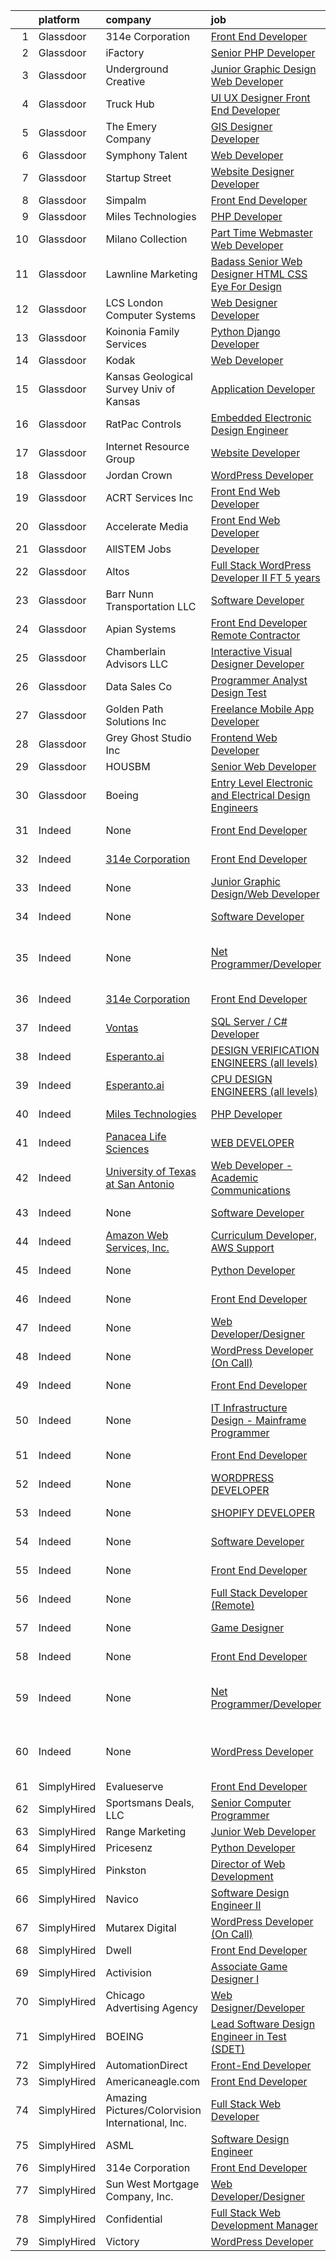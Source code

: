 

|    | platform    | company                                                                                                 | job                                                                                                                                                                                                                                                                                                                                                                                                                                                                                                                                                                                                                                                                                                                                                                                                                                                                                                                                                                                                                                                                                                               | update_time               | location                                              |
|---:|:------------|:--------------------------------------------------------------------------------------------------------|:------------------------------------------------------------------------------------------------------------------------------------------------------------------------------------------------------------------------------------------------------------------------------------------------------------------------------------------------------------------------------------------------------------------------------------------------------------------------------------------------------------------------------------------------------------------------------------------------------------------------------------------------------------------------------------------------------------------------------------------------------------------------------------------------------------------------------------------------------------------------------------------------------------------------------------------------------------------------------------------------------------------------------------------------------------------------------------------------------------------|:--------------------------|:------------------------------------------------------|
|  1 | Glassdoor   | 314e Corporation                                                                                        | [Front End Developer](https://www.glassdoor.com/partner/jobListing.htm?pos=112&ao=1110586&s=58&guid=0000017e1eb6791298b4710931ac278b&src=GD_JOB_AD&t=SR&vt=w&ea=1&cs=1_05b5cd30&cb=1641192782478&jobListingId=1007534965798&cpc=F2E91DB1AE7076E1&jrtk=3-0-1fofbcua0u3r2801-1fofbcuaf3oe5000-a55278e3086a817c--6NYlbfkN0Bi-g4OEguhQEx4pjzkmulzkFDPdVMQm6g82nLRMcVRUJphGLKCzxQZHHnuCsfEytD1YfvyotYLC5dRvpT5sLOvTS4qvD39DzUocJnkqJ-bsvfEh1xPhVMjCJnrb7KF7pgYIn571CYtkjedOx4jC3l9ZdJi7qWCVNIG54MoRrpLu7eCyMaU66qglnen384meyqO_lBJsJlcQ5eZa90ulDE1JIkrOnQlw9Pzpth8kgwzuuFLSsMejp1PXvX18AtHccR71UMdvXYIxspmc1yfCYXRRGkNwMHfXkNVxtF7G9tdzznNadVaLuSpF5uW8JIYk5BJFzhwZGxPnuWLFaSFtCd8y0I0FUMgbzQwNzhLeUiMe2xdZVYDbRN78TPNHAv2_OccUG0m_QD2Bzg-cd3fUZgEecgoAO8FofvgWC9enR3bVEYalbHqPLddoQxWU1osr12krNCS0dECTlYVbZYNaXcQAleZw_1zUYRNmQ28sgKxRZ40eSdnvSPj5nX6KaS214k%3D)                                                                                                                                                                                                                                                      | 3d                        | Remote                                                |
|  2 | Glassdoor   | iFactory                                                                                                | [Senior PHP Developer](https://www.glassdoor.com/partner/jobListing.htm?pos=109&ao=1110586&s=58&guid=0000017e1eb6791298b4710931ac278b&src=GD_JOB_AD&t=SR&vt=w&ea=1&cs=1_096bc310&cb=1641192782477&jobListingId=1007519176515&cpc=179A63ACDFA89555&jrtk=3-0-1fofbcua0u3r2801-1fofbcuaf3oe5000-ba31b06c82cf1878--6NYlbfkN0BHB5545Suk-IrAQGCtq60h9Sg4jL6NWxE70fJ0oMC_qhUnBjusc4JFkLDRBw36y3lTmApqsgOep1xYV1YBjpYzPWatKgh0tZjXhd62jB-gK1WR8iCu-HwqT2--4PILN9vOJN1QbNe4yxaz082AVQINgD4za8NREfWVb3g1mSC84bhQBJFY9Q4Z6pIJKaCHf-9Ad6mcErtj1EN-xu4EX9BB1KgaG6XABcYhfpxGk1wULwqIktwSMYb9Tp_DHNg6l9jiEEPCOzMD8RCFKYi8DvRYlnTHhjzcZ8S1EvJYARR66JFMydUCH_mmUNu7jVKJMDeG5_HMmmY5-BtE3cA8B1vUOXAjiBxbFrrG52g5hC44e3EojOYn1G0f2GuQusN581CDMIuFObExTp6h916C469u6CF_8MFuwpoVgDTNiQByjd0_VkF-CsEKTjnb6rJ2AINAXeznJhft0q2sSm2Vi3FSwGkjaSZtTQxBbVECALqLioKeGLHTc3pl)                                                                                                                                                                                                                                                                   | 13d                       | Remote                                                |
|  3 | Glassdoor   | Underground Creative                                                                                    | [Junior Graphic Design Web Developer](https://www.glassdoor.com/partner/jobListing.htm?pos=115&ao=1110586&s=58&guid=0000017e1eb6791298b4710931ac278b&src=GD_JOB_AD&t=SR&vt=w&ea=1&cs=1_69590dee&cb=1641192782479&jobListingId=1007532846534&cpc=663B5FE45D73772E&jrtk=3-0-1fofbcua0u3r2801-1fofbcuaf3oe5000-7c638d1098e43ecf--6NYlbfkN0D5EoDI19pzLD_ZoAvoqM1-O9qeTV9KvYbDAr1-bMzVcYfK6lK4ieDW6XppyeC4Tnnw5UrLdTaULCP-nxNBnPDNTaMSJbO-DG3AZvSFQ94iREcqyfGkrPiPjA6BLgwYMI-WdUpOpw0djmyI45BD4HiaYEk9LM3b28NeF6E25aIyZx4lvYgIY2J3scGN1LVLah-PRbl4M3oGfQ7joXD9G1G3tU1W49uuEhaSoBtSVAbhl3YNTGfyNa_cQjfaOwtXwwnrsy4CcWiEdXPfVPZRF8L10zL-yZxwxFd6L4jp_zK5fChob8xJt-LdCWrgak2Aw-7Uq4VOn9NaQ66oiS_LPsLtzYCIp74AouZh150RvQFpZa_8n9ArVf0t7ocZmtw7gkpPzPHD7qjTPVlWUUIEKgzSXuNE4rNhsolhzFf9qmUP9u4XcbqwRQ0qxmRwnxzXBn_hEaDu2lYb9F6FxBTlRsUlmmClEc9HnRKej4_exL-H4e3TBEk-bwxAXAhkegCOxL_5XgexuwcKaA%3D%3D)                                                                                                                                                                                                                        | 5d                        | Kennewick, WA                                         |
|  4 | Glassdoor   | Truck Hub                                                                                               | [UI   UX Designer  Front End Developer ](https://www.glassdoor.com/partner/jobListing.htm?pos=114&ao=1110586&s=58&guid=0000017e1eb6791298b4710931ac278b&src=GD_JOB_AD&t=SR&vt=w&ea=1&cs=1_f91e5d9b&cb=1641192782478&jobListingId=1007534761777&cpc=9A35C3CDC9AD954F&jrtk=3-0-1fofbcua0u3r2801-1fofbcuaf3oe5000-bc01dcf79fd546f1--6NYlbfkN0CJXu1NPOpwz58AowAQdgaMxN2-dVWuUdxFGqPUAjuE_IHal70SIYX98TzuM5-1IRvy1UCxGLOcyNNQzyHcEhktOQ-LGAT5EEeEqRt5oYcfA74XEacn4SneQLsFIXHM70WJiIJlLzKAX7h8DKB5Mpf_Hl5S6rqvu9AV5wCXq0Qm8GFK8Jv7AtAZs5c9yIA33ZdSGVGISUtFS3PW58Qr2J8HU33kXyOCET0bTpjPw01rxtk20FKRlF8f8on6M2yqpyNq3oiO9xXR3wcEckLW7iL9ittjqwJzK2BKqMvq_qI4IqvEO0ZDmVxNbnQ5jv0Tap1_i1crz8QbiifvBd6pfM1HogEmls0MukeS3iz1M6nvaFX6qQjPNei0FrRwZNAA_gF6FoiiaE5H8ukek3v_FJEqrY8AYs-uq5MCKLCY3p7JP63ZTm80TeMBa3Ix2qRyBm76sj-hi8AZLAe7t0_icTUGFxFi05SN9yQyUkwiOYbnfYZhsUn35UsB9_NO5T0l_tc%3D)                                                                                                                                                                                                                                   | 3d                        | Miami, FL                                             |
|  5 | Glassdoor   | The Emery Company                                                                                       | [GIS Designer Developer](https://www.glassdoor.com/partner/jobListing.htm?pos=130&ao=1110586&s=58&guid=0000017e1eb6791298b4710931ac278b&src=GD_JOB_AD&t=SR&vt=w&ea=1&cs=1_e1bac85b&cb=1641192782481&jobListingId=1007532767650&cpc=444700D72F2ECBCE&jrtk=3-0-1fofbcua0u3r2801-1fofbcuaf3oe5000-2cd5d627c9befe59--6NYlbfkN0CuSQGRMtSulYipVgim2Atu3bTFiA8J7tecboMjkqiwtV-SUuRSYhyzbkqNFvNbPmdCT0TYOE-_RAbmXVLhR4SjarhOVCCLSm_hcVBiGG8MdP2cSTIIm40DP78e55ms7XW8qR6chWqvPGgR8Va84YW9MYrcEdueiyRbfCDnXsEPwrJhT_02x4VtIdimNLxvWvchf7G3d9N_9M871k0se07VaM7SUWDMi8Jq-VVE0thKMngx7MgG5AotHovQ0kTEvJyxAUiwcYfviMLdz0fjvTRNuffE176mO8JBbOT9U62MPxZn2suU3TpSfFYMq0JfQA_z-TZuuTHI_SKmtDiWsUkoO_4rpWTxVT9WVJZ7rRsj9RJOj7iNn59Ksoq-Bi6X12P3Bpo_v7TfA5DN4XMGed80VdtMGxZueBKhYfHbGWLziTgMo_UqJW3mmr9xtFhMB5bi_JRZaKUR97zx_Nh7CtVDGnhUtdpoo_f5EwiNvhqpbuuNwJUERN97)                                                                                                                                                                                                                                                                 | 5d                        | Houston, TX                                           |
|  6 | Glassdoor   | Symphony Talent                                                                                         | [Web Developer](https://www.glassdoor.com/partner/jobListing.htm?pos=107&ao=1110586&s=58&guid=0000017e1eb6791298b4710931ac278b&src=GD_JOB_AD&t=SR&vt=w&cs=1_09058e2b&cb=1641192782476&jobListingId=1007530832893&cpc=4A43B94DDEA77FFA&jrtk=3-0-1fofbcua0u3r2801-1fofbcuaf3oe5000-03daa98bc4f8dc67--6NYlbfkN0AfVHTyGK09VyYc4aBOjDkcIPaUdwfTiruGx5Z87hJ0YNGI_RzLHDHuKyW4N4UMv5FuMtsh1nt423ddBYcWNYMr9aZfxTQS8PaGyTHUn9elh5l7hNgqL_1m5s4IYJI63N24Z3WqjZniz-G0f-ePSHETInSF3E6Q7UndoQ1QPHxKdypytLMDyH7a8X3Ng2f80wZeeoQu0XPRQjoj2XNSllWKd_4KGLAfcfl5dpe9RK7b2oGpEcA-UVZxwkxR5q9tbXmxBQnspm85PKeWZfDOmZwRteeNgzYx3RIHLAdbvMe4vjmQao6EqVFzPwDkLZd40iRvpm3bvE08jABhqZH7R2pLlZB8vHTSufjBHofINOV8pgTW5WM_uIClECevy7PlfruK6ZpCNc1GV83xpA6yx41dFDfr9CWS691Btv12cB8140U7y3kHG97uVcALybxKKOA%3D)                                                                                                                                                                                                                                                                                                                                 | 6d                        | Atlanta, GA                                           |
|  7 | Glassdoor   | Startup Street                                                                                          | [Website Designer Developer](https://www.glassdoor.com/partner/jobListing.htm?pos=121&ao=1110586&s=58&guid=0000017e1eb6791298b4710931ac278b&src=GD_JOB_AD&t=SR&vt=w&ea=1&cs=1_e4872209&cb=1641192782480&jobListingId=1007532828565&cpc=8CDBB1EC89CF7160&jrtk=3-0-1fofbcua0u3r2801-1fofbcuaf3oe5000-a968114852f1dd32--6NYlbfkN0AjvV1QcrnqLYGFyLKKtGtwiexFpQsXeHMHlil54uzzt_uzV01RhJTlA3bFp93YREHdE7kaLyODTBZt17iS4S5L7sC8MCAzVkwf3YMtgcNb3iAkeXEcyrWTy4zGHNFLDT9PNs_cBDw28gYfTkDnzsdWQ2EU0h26BXKaLqEhPqcKXla_ZcwG8-ZTWvPprJ6nWwsfcz3HO0aEvvG51iQWW3moXwH5zk3QpyJIUw-_cFcwHnU6LjoVJVrFzDQ6V1v91freEZKNsTTRJJn8b0t_TyZVKjQxdvB8Q2hm6460zzzSmwonTIbqBmcGx4u5cQ41XXfHKDwqLR3LsjlINWhdii0iPMFtLgl0R6Pbz8gOUZ6yAVFbX_Qn3AG5w8UpUB1q-YgncmHQcEf39UU7WGSjAT8R6bTqlkvD2f6-6Xp77kAYUJXAOBknYaEltv_-jmI48ynEx_sSns2gp4L3ZdlrKHuwdWi97FBigzVm5qa_VWQR0FpLbSGc9whBRJXK6qqyUD8%3D)                                                                                                                                                                                                                                               | 5d                        | Tampa, FL                                             |
|  8 | Glassdoor   | Simpalm                                                                                                 | [Front End Developer](https://www.glassdoor.com/partner/jobListing.htm?pos=120&ao=1110586&s=58&guid=0000017e1eb6791298b4710931ac278b&src=GD_JOB_AD&t=SR&vt=w&cs=1_68e4bc0a&cb=1641192782479&jobListingId=1007538540056&cpc=632C08DE5A4EA969&jrtk=3-0-1fofbcua0u3r2801-1fofbcuaf3oe5000-b988e9ca7f492808--6NYlbfkN0A5_CZTeAtz3kOtxEKT8EXy2wheS-5sh6-eDUvXGvBqH6g5jEd9qMiSiFPEgBomGb310E0CczQowvLKBtWs9EUB0oaTLI32x2AMfw4tufGQNZmGNZ8KGjvjpzmGgctPNbAHCWovs8EsM0nteXrvEN9myh4boJONyvQJuIvc10KS7z08ARCYK-pAp0knkt25hWZKqVDkqfpPMZe6FBXJKSzZLmbJddEHxLhiO6VE899F52jpyAzqh1XEv_QilC1TKYmWaRR-Y4F1b0j-lH8erCfwuHyUEYs8m8PxKKYC9AqTH9oPP5o0Cg4FbBMCwVDYqQYJev1D_mqBJc6e__4xanCuiIHXcy6UgRQviiXPK0vvETBX5Vqg1QYpzoPl6tIlXs72rz_9t4j1mAcaPS0_D-F3YVz2ozUWDLwNKsKzGtLxoX0sryPEmSGSk6m8lfolNpTxYlk-EKZzBLvrfU2AUHp2ffA8UClzAUw28-EEp0iUbTmiCAO8gdru--lBOWR5qTo2EPFlLb8SwsgBa3ey48C_3_Pek64ijPJN7hYw4wNBvKSwYLz-tyH_)                                                                                                                                                                                                         | 24h                       | Dallas, TX                                            |
|  9 | Glassdoor   | Miles Technologies                                                                                      | [PHP Developer](https://www.glassdoor.com/partner/jobListing.htm?pos=123&ao=1110586&s=58&guid=0000017e1eb6791298b4710931ac278b&src=GD_JOB_AD&t=SR&vt=w&ea=1&cs=1_7c41a460&cb=1641192782480&jobListingId=1007535046602&cpc=F5E96E35A1725171&jrtk=3-0-1fofbcua0u3r2801-1fofbcuaf3oe5000-9041ea977b78d66c--6NYlbfkN0BVdf1B6PmM0EbVgUWLOgQvNQRrNviRWdVUeK6ei5hunzbsZu12CIm72-vB_K9_F9BzG9g4xlpj4jgkow3umV436t9czt9i_Iakxf8qc3qLvosTcG5EMbxEVLyYYeZVPwPZieHNUxbFCK_r0MoXSk-wPh8IxOgJ4ZTDdeZcNWW3BuJuUEJyLoRzOdFjN-PkB4ZAgf_cYE_Xa1NPKp3zaeUqO67NUgcE4u-j9NWoIvignmCJ7FbO5N-EvpH9q7iNcw5R2Fuh_-Qtjxs5lTPMCPzaEa8HXs8LNpWSoZJ56g64KslDWm4SY_Zyj0liEfhZtWCyLz16DMMxa46YjPKM-UpcL3ZltZpVnv1I6et2k6MLum_kLo6CaS7vJZJrQAe7lyhs_OUUv8irgqUFo20KZs_8MfiSmreC50go_N3W-fmNHQ5F2Igg76LYQHCdO_UJ70FA6eKu9JFz9DrI_XaxIpHXD1FhyQh64k3ZqLWJjIaeAw%3D%3D)                                                                                                                                                                                                                                                                              | 3d                        | Remote                                                |
| 10 | Glassdoor   | Milano Collection                                                                                       | [Part Time Webmaster Web Developer](https://www.glassdoor.com/partner/jobListing.htm?pos=122&ao=1110586&s=58&guid=0000017e1eb6791298b4710931ac278b&src=GD_JOB_AD&t=SR&vt=w&ea=1&cs=1_e0c5b103&cb=1641192782480&jobListingId=1007521874918&cpc=AF02A54CD0F60729&jrtk=3-0-1fofbcua0u3r2801-1fofbcuaf3oe5000-4411935560633bb6--6NYlbfkN0DsBOlmEAMqZtav1V1WKZO3RUElpafjggtWvxyDQ3xFSrR8jZPeOVQn98s6VMhC5NVuUJ1gWye3w5813W3QZkIqP-PnMHfzLSDirHorMmp220fl_SLI_djiAGfb-wU_A-kdMlycB7eEYYgo0Yie8GsPlxkE1boSzdChu8v8jfd6ZHHEU9PINnCzoylUIvddtnDqO-B_8Si5vSrbNOk5HEPkf0UbCIesF62y2gD7No50RJLymH90h7lKr_nJLZFKddWlUsqokTCg0xXSMc4e4mSPosdZvjmNYgfm6nswqPugk-lI0uvTUXly6mRsHlS9VsbA523iXKjaeiXFsKZucaWwqkwgs5nfKNIIayhlckpLBo9T1tOLBivTx1bFS_pkL-UP7NjVI-aiid1NQk7G6aIVzFdmahl9tVBBZZhpjAj6hUFvDGO9l-q3TTfUo5kBuFKUXw2ob-l6W02JO0c1zCfSGI697y1z6AyF6aICAu-tYfgoaa1lMYoJB-a8f7Ux1nqyRE1_5PlxtQ%3D%3D)                                                                                                                                                                                                                          | 12d                       | Signal Hill, CA                                       |
| 11 | Glassdoor   | Lawnline Marketing                                                                                      | [Badass Senior Web Designer   HTML  CSS    Eye For Design](https://www.glassdoor.com/partner/jobListing.htm?pos=103&ao=1110586&s=58&guid=0000017e1eb6791298b4710931ac278b&src=GD_JOB_AD&t=SR&vt=w&ea=1&cs=1_9ef95e93&cb=1641192782475&jobListingId=1007535348026&cpc=EABDD1D688419A1C&jrtk=3-0-1fofbcua0u3r2801-1fofbcuaf3oe5000-4765b71ef7e41236--6NYlbfkN0CSgGTbSPgM0xpgWRkp5SRTexU57Zk_6_bZ18eqb9d2QOREfrh8Q9LEbYfFf_-zro1pNNqotPFnbiscFO6i8fy-ZjuhvjDSZFXXxy0-MvBqIQM_xV6E-8TLAVLxzxrp9gh-1Ao3DFXgHzmJFfOHL2GkKqywGvRbpSlitGsDkGuHIaRBVLwufzQ0e2oGrA-DKp71odq3hqbzprnzb_pV_amAi6MiZwM6raQp7eE1SHLfuIJvDMuW46d4FsTlLZTsAk-qRQmy9HYJ0rMnt_3J2wjkFwUkuHu_6i24r3Fkf6UytpfXBFeGEV1ggBDjGfNHUw1x7rpcaCoqlIfUpk9K5vdudxUmUihS1HhXCA4kA_HaOdtaziuKaraBHqeWEdwm_5X4klowfuWfVU4U6_GT5hp8o49W0yrXhsTJ_YCYUVmEGxpiBCqU1zyANVGyJE4DReLI0YOTm7DI6A0ShxvW0GsTfv7kHSWTn_5WXf4JveTdN1v-qVaJmJSPIJPLnfQDDQqX9kS3utGlsxGqSoWEqeSV)                                                                                                                                                                                               | 3d                        | Tampa, FL                                             |
| 12 | Glassdoor   | LCS   London Computer Systems                                                                           | [Web Designer Developer](https://www.glassdoor.com/partner/jobListing.htm?pos=116&ao=1110586&s=58&guid=0000017e1eb6791298b4710931ac278b&src=GD_JOB_AD&t=SR&vt=w&ea=1&cs=1_0339bba3&cb=1641192782479&jobListingId=1007522020040&cpc=B63DE67CBF13A213&jrtk=3-0-1fofbcua0u3r2801-1fofbcuaf3oe5000-eb4aaa6759a68894--6NYlbfkN0CckLY1Y7Nzm7RAXoTq-bvgsovIKUj47znE7HlWw5vlrDWT7l6GaPFsZiavTqzdiZezUDsIZZw4CFH5_RxPpRhARK4vdEHn971-WPnbbj73vb_-9gRSe0wsYmMZGxDDknktm4_8ip2wQh9V1KAE6SOst5FPcl9fL5nEXNOjYFDIQewaj9FD8TI9nD6qS7EZDXLpCDk2AnwR3uHkpFq6CAGiy8tuCGZ6-oVxUEV1qy-OQW_JJvDYnYhVp8pE59TzyyuCd3K2CzDwF_uyZEqpH8-CgK1tRGPS5_7saJzGmS-u47tLcc3BG9lqijP3a7qeHs4bijUhhhZeoAXE20z8t1jHplkDTI98iAVgZEavbpn34VbOSP3inBhZzLXgsZswaKp3Za_DGLwJootBnV3P8_syiCdUaHF1TD4_GkKMEk6DrXJEc2B_zXEXcGiim-bKSmEj3J1s7Jai2gObdOlBfPDhJr1JbatxUi4laAE7EAZ2GJnJumBEIbmdCdvE_VrEqWrPtnAxgGaz-40Vr1tBSWZiPeToF0xxbaJGKHmOtGStCastlPI8VTvL4YeHWl22SSTMzzgMX8zniq2PpxLpmX2c_I7jN60BNMHtepwnt1MiN_ipl6CYE307HMlfNsnblfLxoeboZ-Cj5xObUpsXQLnJ_JuNFtVO5gCNiT_5ifGgdWpOCwVTlYLbhjV39wHfpFCi2DV9eGab5oC2-WH_TS_5YJF-fEF1m-TLGNCVuzDTQ9DmAKxFO0F6) | 12d                       | Cincinnati, OH                                        |
| 13 | Glassdoor   | Koinonia Family Services                                                                                | [Python Django Developer](https://www.glassdoor.com/partner/jobListing.htm?pos=119&ao=1110586&s=58&guid=0000017e1eb6791298b4710931ac278b&src=GD_JOB_AD&t=SR&vt=w&ea=1&cs=1_810b7768&cb=1641192782479&jobListingId=1007528598616&cpc=BA15C3E50D27FFE8&jrtk=3-0-1fofbcua0u3r2801-1fofbcuaf3oe5000-d947ae1d018b11ec--6NYlbfkN0C38VelKRN0TvNlFQFeG3f_4FnwXjVaSMPLD3D8m8wx57SE5FMlGMWmA59F-9uRvKC0vpQ9B6qmjd3Bkxa3aJa0k9m7P4zorN09Ay5sMdLGQcUpzGxs0YWpyM_dhbgGEudYgesnRZT-Ka3RqbGvT2gzTVgamA_rKJveyEP41jjUs_aRZXsnwzZugEulZxkR7wLNJI0LA2sLZHQVwY4ttZx3KCceGjNR5-T4VBljXdHUK3ceUkSG6PkCVuOZnb08czpWrWN3KODvMABSYMRxtcYN83KpUuQMpnECUReuzCR8r8qEPQBvWJf_Z6o89NKvT2NdKpFk5WGplzD-x9FGir-Hlq1iPKhXouaV3LxukvtJSYiqhUbbD2jGd7bFNQF-YuG1NJN8eFZroX0dwy6GHtWoLxj10x6z3D4jfdbxzh6CNsaEJFWRxRFJ6wOckIVPwxc9OwbCAqoI2kb0wL_aiijIAN0a55Xjhynu5va7RdRcCLpC_-j5jOYQRtoKptqi1hGj9Os5aS3qn2ZfZ6V5I34skmFl3fkdFDC7hFFVr3qQufegwyiOImeJDPVugsliiz6EojSyhAujW2HfWlHWZ6_biKsAQ91prrgczGgYTQWFyl1zZeyk9I-NsUi1EByJwWgn3BAZ9obuUoiYHcTRLqis4thhvv9JZcdAcwOTWQYQtRhxrYoPiMdurQUASIZOp91g2v_wEGgfUC-_J65IraYS)                                | 8d                        | California                                            |
| 14 | Glassdoor   | Kodak                                                                                                   | [Web Developer](https://www.glassdoor.com/partner/jobListing.htm?pos=110&ao=1110586&s=58&guid=0000017e1eb6791298b4710931ac278b&src=GD_JOB_AD&t=SR&vt=w&ea=1&cs=1_b976e278&cb=1641192782478&jobListingId=1007534987166&cpc=FD68938D22ED3258&jrtk=3-0-1fofbcua0u3r2801-1fofbcuaf3oe5000-a4cf3f9c6d86cc4f--6NYlbfkN0DrsfItqWdYPH9HPeJRPsV85vfInk56DfzcaYqHqFIL2xQFBArzWpGOMDpSxAII42-vOwz1KGA8WGLP9MlQSnqWA-spILFWJ_yPDtOJfo6uAqsDX1KpHEx2OXplHpy-cMmVIZok-Xij6gOTurIlSeaUIvAWFrOMm2ooCKAYg8Sds5EOCbTwhHs6W96F_N-X9iWd7e884Z8rf8R67AhXg6dugELn4MDrftVF_c6eY1HE1sl86KULf5iZWvZKbkECxPiR0YimCmtNOKfyQTE9BrwwaeGrdQQb7lmW3OzHP6SME1_5CpRx2YZkEiqFJC_Y-2C1Ynx1O1z922CjyRxm9qOp4dXOVpHT-fzkaNRoADUFwHIn4hira2xTgvO7xADBsBX5uS0QMfXbSN56IjFaAYAXutI49ZTeC1x6VFixsalkgUBX_76JFgnM6S9AYAm-_w-fOaCgBPj9L1geV9KxWgwap6C3oRUedNXh2RWUzdycABCul6QNH4UY)                                                                                                                                                                                                                                                                          | 3d                        | Rochester, NY                                         |
| 15 | Glassdoor   | Kansas Geological Survey  Univ  of Kansas                                                               | [Application Developer](https://www.glassdoor.com/partner/jobListing.htm?pos=126&ao=1110586&s=58&guid=0000017e1eb6791298b4710931ac278b&src=GD_JOB_AD&t=SR&vt=w&cs=1_5d2b4443&cb=1641192782480&jobListingId=1007538414807&cpc=2F9DD8B511C89582&jrtk=3-0-1fofbcua0u3r2801-1fofbcuaf3oe5000-8c52a1a33cc1ad25--6NYlbfkN0CoZx6RZ76Kz2BC5LaLJVXH_1oYGbR7vq7wgU_JS4Ka_xUdPEhMX__ZfT2jhqFNI5jTDAc9n9oZdirPne9wNWOsRWxmKuVlJUzkwjuZpK5HRg18jGX7fFIcSgRIUU1hBT15tF3kg4L-s9tdk3rr4Af6usEhUrl-L-rl7O1S8jVOur_aeUvj76a4Q4vUFqsIFinxa-lhhZrE9qtBzeY03ZJBTBKD_NFLh38AmkSNKoKd4nET_d8jaVq4LYlEhviH6njXVjyOaehj2pCTnOj4OrBNei3rFsLNjfoRniYd3TFoRvuo_9VDh24eRBoksxHDgr_1cLwuwk9ddVs10YW6VSJXXlkSkwACpMUBOyo8cg0MBpteFROOmENJ0UcM4K5DDBBfmxxuiPuoKZG1bHRfLL6w86b1VjOkFy3vJMtfH-vvj8wBz99o0LsWaDSDLDSdU5cMUZEF6uPOfRu0MQTa8czEFiE3oRgRdUkUhm9UjV4PYiOVJr6iZYBHlzxRrMYEdhZAmLIvdFo-bG4lshVgmoaaILtbXT8abd4SKzTHD8HG7VpGI47pK0i-Sm5-utgIEJBwYR6JqdeNi1hYoRa5vn6J_3j5gCC_-bbIDDIGXR2iWWDCvYDBcWqDpFayzrUVAOxu3iNQ-hFEtiOnbBWcIQRW)                                                                                                       | 24h                       | Lawrence, KS                                          |
| 16 | Glassdoor   | RatPac Controls                                                                                         | [Embedded Electronic Design Engineer](https://www.glassdoor.com/partner/jobListing.htm?pos=101&ao=1110586&s=58&guid=0000017e1eb6791298b4710931ac278b&src=GD_JOB_AD&t=SR&vt=w&ea=1&cs=1_1f84ee4f&cb=1641192782475&jobListingId=1007532971419&cpc=0816185175F80A58&jrtk=3-0-1fofbcua0u3r2801-1fofbcuaf3oe5000-a51a868865aef6ed--6NYlbfkN0CrA8YMeSLhOmH7iEDH-bOSSJkswUWccj55sz6GMy_YqIZouTSfWY6FGQNP9pSivSQeY28RB7tMNLBO10Dd54nWMdHZQVfoLeIve7v-DkqI9aCUqi6RcwZZT9rM1dOM1cvfwNjZs_oI_stUTTdwTom7WtER8g-MVzxyvMH_ZZrYQ6CgaTuDEwcFLycG8ISzEqP8I1eUJ8JrSl_QNZvFvFyn-qPhT4SwupbfW_jIKNzE7RZ2qcRswRkuuS0-m-wI8AnjuYlCm4MbktHyVuRWhgdimokhePFKx3tT5hJWdHUWPT6urSVqZCBXXRFiscBWyEAjk_qONdH35RfjLYd6UEWXWxGzrcXjmN-LOh8_TWQdFhDAR7sIJ46d6NAZEvl28bquqdLlcGXYa9ghTNIoszLmpP9JX78qHG_oeR3zWtSfP1FN4DaCYwBPqgjdp9zzOysWJXfpHI_38Wp9kGQGRpiid0YL1wMjgxEaSwrdCmEFwDW7imCZIrTp436nxBzMj6l-yYBsGI6kWg%3D%3D)                                                                                                                                                                                                                        | 5d                        | Van Nuys, CA                                          |
| 17 | Glassdoor   | Internet Resource Group                                                                                 | [Website Developer](https://www.glassdoor.com/partner/jobListing.htm?pos=102&ao=1110586&s=58&guid=0000017e1eb6791298b4710931ac278b&src=GD_JOB_AD&t=SR&vt=w&ea=1&cs=1_519aa451&cb=1641192782475&jobListingId=1007535386378&cpc=006647ECB170E34D&jrtk=3-0-1fofbcua0u3r2801-1fofbcuaf3oe5000-f051c9734add04dd--6NYlbfkN0BzN_Oii-mcO7O8wHV5-xhWPowkLvZb_NX1tKXvJOpUtA603OnCx2eK8EnPJea6FMyTPS06yjLrdg30TkWWmtAa_jPjjbCsXmAATr2M18N4oG-TPjWw9-eBX5luiUH9hlp69qjfaDgtIL0-xgVbMuKQUA2zzZUeLhZVd-FnYutLONIulLAfb6zD2u6fRMBvBt6tlRNHaw9kDD1TQGGKquHoUNN-ySZtBYWGGOqGcfs259kyge70WCGu337TuV8tHwAni_1r-T-rSVkprODdMQfzS6uSVwLF1mrtG54psJPiztHAUtQL-SHX6KGxQ6M0aLrADies14xPq3HkQ2_QInI2ysRiLC683WTu3UbPbjxVQ81jfHnosAiZc0hmHkVjKTtDECff1oxNO9Oq8LTdnM5BaSjG3YqqwEKozTQo0O9bkEfixRM4SR6wTik0DIwLNOtS-k9FUeNE0vu0kLdjnib7uq9rVyDoOGaT-Y0gRDGKv2cdjbKj300p)                                                                                                                                                                                                                                                                      | 3d                        | Royal Palm Beach, FL                                  |
| 18 | Glassdoor   | Jordan Crown                                                                                            | [WordPress Developer](https://www.glassdoor.com/partner/jobListing.htm?pos=104&ao=1110586&s=58&guid=0000017e1eb6791298b4710931ac278b&src=GD_JOB_AD&t=SR&vt=w&ea=1&cs=1_d14a8d7b&cb=1641192782475&jobListingId=1007532381795&cpc=0AD3DB1A95BF4639&jrtk=3-0-1fofbcua0u3r2801-1fofbcuaf3oe5000-6570cf32caa1464f--6NYlbfkN0Cd5ZvLdai7cR0fypH5_WiGezUQesq24dbKuF0ly35ya2kNz2rDSq3GcIvVwyczRiyDVxm5OLfrWvQlFXmebPX_m2uh1LOS588976wOQAoFIURVdD3YUDbK1CK0K0stWaTuygTGRdFG3yipgbv0upANcY3xQMmXVtM8afKhFzoU5lyy8Fm5oFD2j5lOHqGjnkoJMp6fT858DZbFD8_-ShBC-TOI0BBlmPnArB01UTg5JVSEPjJEnqjvCzDibvxuHqFr-_HtDd5wS6IWcmAzHBqDP0JTw6mN5U3i46e4op5dQljVkD4iMPhZ4oiCoBvkNHTiAH3QlgfuCJFa7U0pQi5-fKyu5pO6EfkZg6H5a_Eondgb3RnvKhDWhY5i1qkyBRxlSYUXsKC98mbiO7v3vhDJ2PzjV3OXJCQW5AEPJaD_JPgKX-xPGeVwYhJmyzoD8LfAVcL0WDHSH2kBmy_4oGwhPZrwUgHGu8qEffNut85YRFPtw63jHgOO)                                                                                                                                                                                                                                                                    | 5d                        | Everett, WA                                           |
| 19 | Glassdoor   | ACRT Services  Inc                                                                                      | [Front End Web Developer](https://www.glassdoor.com/partner/jobListing.htm?pos=129&ao=1110586&s=58&guid=0000017e1eb6791298b4710931ac278b&src=GD_JOB_AD&t=SR&vt=w&cs=1_2f516ad0&cb=1641192782480&jobListingId=1007532594644&cpc=1FDE87803EF93CD3&jrtk=3-0-1fofbcua0u3r2801-1fofbcuaf3oe5000-1c9229edc9bb6eeb--6NYlbfkN0CLtM6MyDdbEpOCADaxfoSd7vF_H_P0MOiwS7R-xaZ0mxWfEhmvjrVKsTlnon3d8wweg3x2akBCoyUbaf3zclE8yHPrLQWbnb2re-rbc3u9EK-avDNSHd_iUhbrZ3aEGSm6SqDkvyyTu4bYuVhlkS-XaSFgtuTob3885kwisd8x2sO3UU_sYmlGn72kJhE0iQ08IO6Gzkj-iVl-DrplrrA4o1RyWf0A5SDb29Cp6LaOKtd7JMHorXGIiUd913Lxuu-YeDaZ6WK0E7EmJGH1jIqEz9meKwNDipnK18aUvVjrGtJiEVwZ2hVLYDR6aWkR1VgFjU339Bvf1aZ_Q8GdSfctLJKERYrp5JfckhUrlgPpc3uI4vMyGabMz5SIbGx41vWl4sEJhLP8NhuA7MMNzLALpbiWapZlv6aPTPWkkB6ff0yp2C_CL2kl6ib-d1Zm8pgc7q_FIUUQsgmScn1--xHdKVBxGO7ZHlKy_B_4XiETLy3WxEKFODlGLjZnQZB_BrTHiz2FM8e66BsUdmQ5-bxDXNgXoPzSQybQ-Pt4HTNHH2xSXcyZFBqljcxR4WbvkxpuGoDSo7AAjIo-j0yW9cwQr_OKbsoDJdU%3D)                                                                                                                                                       | 5d                        | Stow, OH                                              |
| 20 | Glassdoor   | Accelerate Media                                                                                        | [Front End Web Developer](https://www.glassdoor.com/partner/jobListing.htm?pos=111&ao=1110586&s=58&guid=0000017e1eb6791298b4710931ac278b&src=GD_JOB_AD&t=SR&vt=w&ea=1&cs=1_c8f6a4d7&cb=1641192782478&jobListingId=1007523672136&cpc=D2A6DBF304636DC4&jrtk=3-0-1fofbcua0u3r2801-1fofbcuaf3oe5000-9923ede19666e275--6NYlbfkN0ChvZOU3gAtaPBovSZMEFdSf6RvFc3eaAlu345qgByN5OFVSi3fySWOvdoUTz_Cbsn0aHQghWuncJ3FXfPRruksCFs60s5i5qiS-YAMv4yjs8hjAKcQ1Z-YuTEaEACO5Cxt59ujvmPliwnauEKzzCmbqn9n1C01JGNSekbTB3pU-NbmYdzEkEc2bZem_78dNvx3hSSw3k_oG4Z3wqcBpu-L9lVseutT-Awutn2Vb_Vyx8UeA8yhqn4-1iE4M-EeFxirX5RA48W9BgPZ4WEPT3I4Oj0RzEvn48oyAO1LqT0sU0WcMQnixjOtHp-HTOR8rQKFZUVmNBDw0oD-oIJsDP5BPCzU5uUCNbFW4NeuIQbwB7KOdLQkQI6xOUEGHNizios_b8c7VHj_BB3JMGDATDzwPpKYw0mGpN2otPW9TbRzwgH1K23siQix8guIDK_szQDlbyx1j1rEYsTiKBwfaJnzQElg0qvlpvzwkGKgen-SjMMw307rroQa)                                                                                                                                                                                                                                                                | 11d                       | Rochester, NY                                         |
| 21 | Glassdoor   | AllSTEM   Jobs                                                                                          | [Developer](https://www.glassdoor.com/partner/jobListing.htm?pos=117&ao=1110586&s=58&guid=0000017e1eb6791298b4710931ac278b&src=GD_JOB_AD&t=SR&vt=w&ea=1&cs=1_5ac69207&cb=1641192782479&jobListingId=1007535069577&cpc=878687325D2A5CC7&jrtk=3-0-1fofbcua0u3r2801-1fofbcuaf3oe5000-78a2d95cce0f16b8--6NYlbfkN0AiZrMnqxUjvkrH1BfCsd59OntStyTxBw0I9DVEtrwMUzi_O_9c5SZuPfG4MxAgJ7Oq1bKn15DLreePDk01igRZyTSRXC_IgAb_SMUarP1BL-_ZSaZ-g08N3uwqDYPWuHikN7pPf_oqLsKuY3_Psi4JjBHq7N9j6PHsYdVxRvSkAcRFncZQtivxUVyIAqtz0VT9ayiyMZN1XvhVdoVrEmiAME-AuIrYz-z5sDJAMniMzfE2VRLieY4m2sDN1bY79_MlXpsFriVPy7s9V-aakjcs33jfgSSIRb4o_Mswk1JfaxSQFyqGeDSSi-WBcPfg8SiFdtN5HWXimEZiCZsDZjiHuTOFmQkEgkhvBQ7GL-Oi2wfmESw5C35mbq9qAIsdIWjiad_bYupTjhg4WhgR6RQCJneBRQwYhMf7qUIU7_4tVOpRrj8PRz_nfit9u9MXvhHi1L1WnweDDbMwgluao7RZ_9XFYITMy9qnwiBuGu49Ew%3D%3D)                                                                                                                                                                                                                                                                                  | 3d                        | Salt Lake City, UT                                    |
| 22 | Glassdoor   | Altos                                                                                                   | [Full Stack WordPress Developer II  FT  5  years ](https://www.glassdoor.com/partner/jobListing.htm?pos=106&ao=1110586&s=58&guid=0000017e1eb6791298b4710931ac278b&src=GD_JOB_AD&t=SR&vt=w&ea=1&cs=1_36b6d36c&cb=1641192782476&jobListingId=1007519276373&cpc=E8D5F41151D68237&jrtk=3-0-1fofbcua0u3r2801-1fofbcuaf3oe5000-e44e77b7fd772d12--6NYlbfkN0DmhEWWdh-BUK7oa-MNdrzf4RM92-sRTGCmRL2ra6oUXGxNp5-DfjQSk6_bZKVsy5sKiVYRIAO7wHlX6zKVayu10Em90bSuT0E4l-fKNU2Vjr1aarSK3XDH4k48wnldE1hTlRHKCCng8ipEZ-XwWcixGrjc_QgzFmoQx1j1g5u1HkIi19lAI_q2O0ZK9b964eJGJXVZ7uXUNACcWMDxkRo5r7HZz8lQjWhwm5Op5bt8SiBwCO-p2rs_us9u3wLKLA6tcDbKsDzphgz-HnuiX8cylIln8PVAAPIf0LyZ1gEZMiV92b9P7TyKCkM7VbJmwlJ6ZmLkyn26JzaGYHs4e_EYbPrsu1TOOkZo2blNfCcrsADEjqvgEolRRtUi3Bw82Zcd_RHwMYhnrOR9fNwUhhjxi87okwobWhowfviw7HE-UhIzdUPt2yMQcHsDJvkBoG2nBAaSJLririIkIt-5MseeB69M1xcvp1OKImA_IatHo7PNshXY5aBI3sdaNHMB7dXj7Q8AT4hRbS5WS7OkVvYI)                                                                                                                                                                                                       | 13d                       | Remote                                                |
| 23 | Glassdoor   | Barr Nunn Transportation LLC                                                                            | [Software Developer](https://www.glassdoor.com/partner/jobListing.htm?pos=113&ao=1110586&s=58&guid=0000017e1eb6791298b4710931ac278b&src=GD_JOB_AD&t=SR&vt=w&ea=1&cs=1_5a466d31&cb=1641192782478&jobListingId=1007535116184&cpc=3F4BEC3597F56A5D&jrtk=3-0-1fofbcua0u3r2801-1fofbcuaf3oe5000-ebf1356a1f1512c7--6NYlbfkN0CHGbJ7xvW0CMwdhPDsQStUYS7wDMXbiqCoRMqunsWXjH7GI0PPyoG6hoek7sivmSF6SEM0Wlzn8jEn_fW9tMvTO2ZMT6WgVgabFx-B9uE8byh9IonbTyJXERM4zH0DceXfTQqTMUEj5qSkPJpGEKXLNFClgXk5OKfA-oMTs5K27cIBktFRlJcYyBgDPHwk81tQgcWXtqZrAkYyZRFcpnP15ECnvFQrtO_SbAFHvt6Jk1EhFKmez6wtBUxsHWcCJ9eJzfRTgGObgPZMXm3FgtWLsTMICsYCBLZbVVSOwyCUfBeKejHdcidR2kGfgsWMFADBDSi73AQCtlxs7lqXPuEdIo4vO4Ty5XywkFBc4033WXX2__JIjwkf93iQa5RrPO81WfjdyjgfERIsyTXAL8sSzSy219sxmd8VOlrteHTTrk_fY2RtBJIE-BJeD0Uop4UfJRqHuM_PzCplk68N4YUkap38uUdF2LKzO0Fb5U112qs7LRt3SXInA0ln4ONlTqk%3D)                                                                                                                                                                                                                                                       | 3d                        | Granger, IA                                           |
| 24 | Glassdoor   | Apian Systems                                                                                           | [Front End Developer  Remote Contractor ](https://www.glassdoor.com/partner/jobListing.htm?pos=124&ao=1110586&s=58&guid=0000017e1eb6791298b4710931ac278b&src=GD_JOB_AD&t=SR&vt=w&ea=1&cs=1_c7e77898&cb=1641192782480&jobListingId=1007531590617&cpc=C63BD00756FD6F58&jrtk=3-0-1fofbcua0u3r2801-1fofbcuaf3oe5000-e3a555390fdcdbc3--6NYlbfkN0CgDW4y4jZrqAgf_q_wTWIaaSgqdC_TPxIye6lB1g03DHhwxSIyn7PI7xFLT7ozI-WH-fp890YHCuc7zTShDx8yTeel3K7PoY-HLBEoUZzlqvdfOacQom3NDbhSVm3WprSEZApbJoWgb6BqTj5mOcfakDJeZmk8m1lk_QwX9Xvo_8nFA6pbF29GGzIteJK9fBkXYUG7bHp9_lYyrHtFk7Sxk0q5CigrQGp3zzaH7loDRbbNGSY11TpqbhddAA0EXM_uT6RPMTuI8gXRoh-8q-WmxYF_kiBUYowKkJjsvT7GM3elRyu3fEbzIzZ21NjOd5ax6bSZ4MhZDQhtkiDfo5Qp-gzx2P9_70MHdUr6TYG9Cwkus2c33lHXmZYLMPi5t4JOQQbE3_jcYAJKh6oebpsIR6QuyCpAmAbU8JZx2mtLcHWIza4Fr_PIrrDLQqnqO7V9BEkFpSwS_4P226JH8ax3QpTZ7AQ_XNx0oDH7B1tVa2Bpt4PKDR8Bn0pCe1pKKJW01pMeaNZkXA%3D%3D)                                                                                                                                                                                                                    | 6d                        | Dallas, TX                                            |
| 25 | Glassdoor   | Chamberlain Advisors LLC                                                                                | [Interactive Visual Designer   Developer](https://www.glassdoor.com/partner/jobListing.htm?pos=118&ao=1110586&s=58&guid=0000017e1eb6791298b4710931ac278b&src=GD_JOB_AD&t=SR&vt=w&ea=1&cs=1_4e5f0755&cb=1641192782479&jobListingId=1007535100850&cpc=496C5EE6B32F83EE&jrtk=3-0-1fofbcua0u3r2801-1fofbcuaf3oe5000-c8a82bd2d0090a5e--6NYlbfkN0BQTv-RBlFqOUTGJDM9bmyVsbFrrtwBOBspE1hX8D6Q4-fdJwmOdTuHVG0bFerBQ6srkLQ8kkxhclGv-FW7gu5-0UVPTNhYMxQUrz9bYWJgclTZoV-9vsneU981CUToNVQliS4aEJrS1RRrQQeZFPHb-_kRQ_7Whcs1C4orxV_NvwFj_PDI0xV0MIvritbCPpCcItcFmz3gMr0CtiyHvaaJlrS3lNFmwrxy48S6l7TrQV8ATSg0c93_HoGazM3tay2-giPj1RM9hAlatPGv1j1Szh_d2O9N-riF1ETFK0dB8_jSVTA2jgnBblvhQMgW3eHKabtCFhiYG2Ijq-v0yXCCvBIMfw113pdpejSieAqkq98Katdf45NAPTsxr630o9fHKBYautowMROeHM93P7KVMPzcJFwsjYjMG1nhHtZ6DarRl_aU4Rj7K5IeHg_J-JYYRPJST01B2CDmqqQo5u1oXZlcl3Ynzt2acmonratUMhLfTf_7UCyN4TPk7kup6eE%3D)                                                                                                                                                                                                                                  | 3d                        | Chicago, IL                                           |
| 26 | Glassdoor   | Data Sales Co                                                                                           | [Programmer   Analyst  Design  Test  ](https://www.glassdoor.com/partner/jobListing.htm?pos=108&ao=1110586&s=58&guid=0000017e1eb6791298b4710931ac278b&src=GD_JOB_AD&t=SR&vt=w&ea=1&cs=1_890f95bb&cb=1641192782477&jobListingId=1007525694524&cpc=F4CC4721A073827F&jrtk=3-0-1fofbcua0u3r2801-1fofbcuaf3oe5000-02c2d00c425488af--6NYlbfkN0AiaH3Dbe9dzTcqHP3fyP6bccH11thpypP1dOae7TaXAXN4BDjgF3UVHzyy1TMrWCj3ImvpdMbQYrFWB85Pf_G4hrKDO-ZQnHXMuT-cM7Fyp8XcxmS3uMb2jXiYCGTB78wxr83OV6hVDjgccydxxZckURcAjuFudW8jt9e89AmNNgOnO9oTG6hAr8WvRgg4qe8NTEUaAjW3YknNulv-9fbrGiNGGlDptK4ayD1eb6OvgcObVWHrNUzycp_T7G1YG2JLm3U-I0UMSCAgZLTuyJui0Z1jAOJETqLw8-kg07isTwpLNYffM3OjBMXMbUw9HJfF_HoiiPlYr9UD11h3-_LHEvfhBwUG_PX3YDVshtNq_A-sGFbQ4tkDhi86wUSpziP5ezPADhIFQMu9cCuPy1wUU-8QnnU5hvScTnAP42JQqYkL3tMn2jdlP1I3AKUguUVC62_eX0Hbh-oXBlCe3zDSuJG50N2-wKDNowhbCiAh2wft25Qed8jR36ei6qE-TLo%3D)                                                                                                                                                                                                                                     | 10d                       | Remote                                                |
| 27 | Glassdoor   | Golden Path Solutions  Inc                                                                              | [Freelance Mobile App Developer](https://www.glassdoor.com/partner/jobListing.htm?pos=125&ao=1110586&s=58&guid=0000017e1eb6791298b4710931ac278b&src=GD_JOB_AD&t=SR&vt=w&ea=1&cs=1_0d443e0a&cb=1641192782481&jobListingId=1007535423588&cpc=C19BE7EA145E205E&jrtk=3-0-1fofbcua0u3r2801-1fofbcuaf3oe5000-862043064982156a--6NYlbfkN0C1xzppTrksEmZb2CLqn8tsNXDcGZHSUebwDnxFHYqUBWRrYzicfigSPI2vfvnlqJLdH5NaKSVYdlskrdmpeKR4pLdL2BQqqR_GL-e1rie1QyqiRcBeSNzpCVeZGwE9jCdMefShs-xwBwuQUFFPd-ZeyG_C4UsQoAOW8ddGyREQ6lv2TuiY536OCStRkIKDB7DS0Vnt9V1HnVAUB75vDEPh01gGY_n6EE_qkNhtyM-TXyIZ-rHdWLOg_LAfYnMNNQcYvlsTW-Tx-J967NXkBh1PzW2uBewg2I5JyuhWGvKuHHINNF0NoW8v5lLsVe3ShPLN4pSFfovFeAY3Bvw8K98pneh6WyHen4Lcr_Szp3FVZ7REQk00acQyC-CFVRpg4jyPTP-DKC5a9QCPJFEQinDD7YkGjmy0WnalilooYnAlZg-0HBP7IwJS8FiGc15hY6cOjsN_yiFc_8vKJOJA0-dRF4_ygVXLFeCin-wWTdoG5PaAyl6jhejF)                                                                                                                                                                                                                                                         | 3d                        | Remote                                                |
| 28 | Glassdoor   | Grey Ghost Studio  Inc                                                                                  | [Frontend Web Developer](https://www.glassdoor.com/partner/jobListing.htm?pos=127&ao=1110586&s=58&guid=0000017e1eb6791298b4710931ac278b&src=GD_JOB_AD&t=SR&vt=w&ea=1&cs=1_2fc3e8f4&cb=1641192782481&jobListingId=1007524095054&cpc=4F748F1840550ABC&jrtk=3-0-1fofbcua0u3r2801-1fofbcuaf3oe5000-9d7a3b0a616a9e39--6NYlbfkN0DM7hxP30gPPD51-HSbi4jCWLoHuIlph3tzj9tnL2qhbp3IqjgurGL6V1IPsqHrVhSjJTi2a06cYuCuLRyZz5b-M3OPk7-0rjvJ_l5rh0R_QO2kGycEVBqCLi5StMuOivPSHjNAyr6FwdYEsbTwEH11M3SmwGnowxJSObTqDGEm0aOVOl9nuyXJ0hDT_IcNdHJuM2hbaoG2sXarCUmOwmF8AMAiENLUgrWOzHFZiGzC1XzoFl2dkQNCwyW79mkBhPhs05KfU6CGKEJTwMfr7hqrhEjy-9MWdsmhYJYf8okNNMXmCbw3ECVGCzMPB3aie6GlcpWpxqZRedAaXM2LP33ll2TZaqf7WBFoaQBw88ySRiZ-mEUOMvcSTVtnPzZrlG185HArOim8FtuQj-fVxJ7GTMppDgmK6L-awYLXYNDesZ21EKUchCgivyYaQTZV4HTYmjjoFRZRAHIOr228ZG9hLAixDWTrxw4FcGCW26OA8JXS6Pml1MPn)                                                                                                                                                                                                                                                                 | 11d                       | Beaverton, OR                                         |
| 29 | Glassdoor   | HOUSBM                                                                                                  | [Senior Web Developer](https://www.glassdoor.com/partner/jobListing.htm?pos=105&ao=1110586&s=58&guid=0000017e1eb6791298b4710931ac278b&src=GD_JOB_AD&t=SR&vt=w&ea=1&cs=1_1c4892e6&cb=1641192782475&jobListingId=1007519025023&cpc=8386418ABEC25BA0&jrtk=3-0-1fofbcua0u3r2801-1fofbcuaf3oe5000-72f7507503663722--6NYlbfkN0C12qw6SY-BAj61MGnwhmDgnwXYX2PUZX75pICHNOqLUC0f8uk8W3luVGojjAZURcHnIZ-MQ852MPpczIw_3i2AF0DCNeuvajL77KQ1EvmrOMNo7qcaVbunQshEfZ2OOKsvnVshbfEZIACImRNhYHOFkyKV0YyGGmEjYxe4MuX2LrR3w3k6ZoxufAl5LayhdqL8p1pl6hOzrIB2HeKnbqs6IwTlqf-J_SsxwODJK7HHup8aPXwWw-CkAGV_czubzBL65IfL79q_imM5bK8eZiX3VSW-xb9VymI2EJ535swcOsoNQNaTMZLTgPkxPkrpiQ-pTosskhYnKYYcD8E4kidndrFZPTXXaiizoRIxGitRH5c10M8Lc4na5FjwMBXg18GR7U60gYW_JBC416lBpskGVDsfAe-nLSRSLGeJVQFP63kbgd-h4Ae2e1FyImW6wfYG5N6P14a58HvBDV6hU0xA-ubfAHgN8k3TQ7TVMQz4y0abMODBCSp7)                                                                                                                                                                                                                                                                   | 13d                       | Houston, TX                                           |
| 30 | Glassdoor   | Boeing                                                                                                  | [Entry Level Electronic and Electrical Design Engineers](https://www.glassdoor.com/partner/jobListing.htm?pos=128&ao=1110586&s=58&guid=0000017e1eb6791298b4710931ac278b&src=GD_JOB_AD&t=SR&vt=w&cs=1_614e0c6a&cb=1641192782480&jobListingId=1007538894804&cpc=444700D72F2ECBCE&jrtk=3-0-1fofbcua0u3r2801-1fofbcuaf3oe5000-18bb880fca26ad06--6NYlbfkN0BddK4H-tsabPiX3BvkwhvbvP4OkLNzlRX6egXJy9Hb18t9Bzu37hPjQvuC-jIXrtUTCKV6gFNY929rJZnKllpCQVXUxlNMhAH0wucVDzlrFou5sTcNnkJegfKOe9k3028MHsYjmEZNEXUhmtXICb7OLNcOs8eXB6Aa4KuhZDKrosglvPPyWJKgNW9XZ0Ta6xPcXzzIovisFiIxcBrECJZ8Xv7ILU3d1vIH6bESz2QhyVeboaeTD-eY_cQJRWFPMx3RwmUib7ScOw_tX9HUHEuH7qu21zzzTaqEFMnTFMsXOmi4koVs0vg9LXcFh8CUgJkuGofpVUaX3_GTdowsaWba-5mxE3v66MfD8bsiiRPHIk3y3s_Ei59WKB6qrBYIaRu8uS5kMiW3fKIhwg33Qd9ox1sj9DPG3tZMj_GIMeCOsQ%3D%3D)                                                                                                                                                                                                                                                                                                          | 24h                       | Seattle, WA                                           |
| 31 | Indeed      | None                                                                                                    | [Front End Developer](https://www.indeed.com/pagead/clk?mo=r&ad=-6NYlbfkN0A5_CZTeAtz3kOtxEKT8EXy2wheS-5sh6-eDUvXGvBqH6g5jEd9qMiSiFPEgBomGb310E0CczQowvLKBtWs9EUB0oaTLI32x2AMfw4tufGQNZmGNZ8KGjvjpzmGgctPNbAHCWovs8EsM0nteXrvEN9m_4rBDboroiH4JCj0jspdGj5EK_FaRzvjwVHmONXnIQN6E13fy2WByQHC7DfB9umDSflvWioEYy1BDD05gv0IRERjmyH7MVB8o1RrXMjxePuCYjHUpFnHG8jeycsG2GGR3pZRHeeNNKfZHKJoLEv4dvgI12XujZjZggOJBbA4WurX7n9aH-i008NYJealIvni67ZTbARM4tURuyxTrPmUD2_UFiTv6IT1okgMZ74XHyS5yMYkJamjfxlsGWIKgHm7lcz6HtIvn0SeXGQrHZhhGDUEyd2qEXKR_CA6uVV5mgF7bMZBls2tdScpJNqVBU-ZSfse0lLcwtzvnoIoeOtTYwVfabwhp8FjUBRfqgZ62wQKJN8pq41JkB6-1ECX7aIDsp6zLj-jrNCGy-N4n8l1Gw==&p=2&fvj=1&vjs=3)                                                                                                                                                                                                                                                                                                                                                                                                                                         | PostedToday               | Dallas, TX 75202 (Downtown area)                      |
| 32 | Indeed      | [314e Corporation](https://www.indeed.com/cmp/314e-Corporation)                                         | [Front End Developer](https://www.indeed.com/pagead/clk?mo=r&ad=-6NYlbfkN0Bi-g4OEguhQEx4pjzkmulzkFDPdVMQm6g82nLRMcVRUJphGLKCzxQZHHnuCsfEytD1YfvyotYLC5dRvpT5sLOvTS4qvD39DzUocJnkqJ-bsvfEh1xPhVMjCJnrb7KF7pgYIn571CYtkjedOx4jC3l94kULFXhQiL5dtDZIGg_2Zosfa7H2LAl6xxkN9hKOCsCOHWaY9fV83GyYhItYR2jM_DfYgfuiEC39Txb25ic4Oon3_gT4cd3ZgpBrXDhr_B81roEXARNuzw4NGWCluRRumlJwoDSR-aTQq4XDAQFbvw3O2tvtv--rEYR3yWx-gOShUQmUwdV2xtR6DcBjxLSRXMhJ66n-EICxX-33p1plJ_6rPYTxtTv1-TNyrjcZ2vMpzJv1wr3nDJ-CsjTi593o3LFPhX159UaRCwrJjIjrRj0FXBXfD7gZfWosbdGskJX9G9z-lo7icjWO5_nieTRhrsW0UZV0YE63y3tXKDHGOg==&p=0&fvj=1&vjs=3)                                                                                                                                                                                                                                                                                                                                                                                                                                                                                                         | EmployerActive 3 days ago | Remote                                                |
| 33 | Indeed      | None                                                                                                    | [Junior Graphic Design/Web Developer](https://www.indeed.com/pagead/clk?mo=r&ad=-6NYlbfkN0D5EoDI19pzLD_ZoAvoqM1-O9qeTV9KvYbDAr1-bMzVcYfK6lK4ieDW6XppyeC4Tnnw5UrLdTaULCP-nxNBnPDNTaMSJbO-DG3AZvSFQ94iREcqyfGkrPiPjA6BLgwYMI-WdUpOpw0djmyI45BD4HiaWh2EiyQDCeElJxnKzMj2lVPGz1fL-p03Vz7cWu1x_kmfpYIxs1D031cC_01FPbpXQZUmNOLslLuAncUeIywCjuHixE2hpnnN1WV_-MlIH6DTOR6Llio1RWeHWEZN4AH3oX1EhEvLo-XDo7KmkhcBf-P8Sk9hk1brtaCLCdP9day_vlX_Qbn7UpuDqNRw1Dm-JPnnYzqN69wJ26lehXCywyYIVAmTI9L7p-3DKRhED56mKtgyHRroQdj8Lp2yUBF5OvLaTCkThg7czupnzUG9BRhWXBGBSG-msAvvdZ17dp14J26YvrDSEVwnt3N2Wi49pNz-7BuUGuDuWqlrDxmfeRRaTXozhMnU&p=1&fvj=1&vjs=3)                                                                                                                                                                                                                                                                                                                                                                                                                                                                                 | EmployerActive 3 days ago | Kennewick, WA 99336                                   |
| 34 | Indeed      | None                                                                                                    | [Software Developer](https://www.indeed.com/company/Newkleo-LLC/jobs/Software-Developer-bfe15b997f189ff8?fccid=f0436ebb07e8d053&vjs=3)                                                                                                                                                                                                                                                                                                                                                                                                                                                                                                                                                                                                                                                                                                                                                                                                                                                                                                                                                                            | EmployerActive 4 days ago | Phoenix, AZ 85003                                     |
| 35 | Indeed      | None                                                                                                    | [Net Programmer/Developer](https://www.indeed.com/company/Infotekka,-LLC/jobs/Net-Programmer-Developer-f6d8b9d1af9ef004?fccid=3c239443597e63b2&vjs=3)                                                                                                                                                                                                                                                                                                                                                                                                                                                                                                                                                                                                                                                                                                                                                                                                                                                                                                                                                             | Posted3 days ago          | Albuquerque, NM 87109 (Arroyo del Oso North area)     |
| 36 | Indeed      | [314e Corporation](https://www.indeed.com/cmp/314e-Corporation)                                         | [Front End Developer](https://www.indeed.com/company/314e-Corporation/jobs/Front-End-Developer-a55278e3086a817c?fccid=db9acdaa6acde12b&vjs=3)                                                                                                                                                                                                                                                                                                                                                                                                                                                                                                                                                                                                                                                                                                                                                                                                                                                                                                                                                                     | EmployerActive 3 days ago | Remote                                                |
| 37 | Indeed      | [Vontas](https://www.indeed.com/cmp/Vontas)                                                             | [SQL Server / C# Developer](https://www.indeed.com/rc/clk?jk=ebd778e72904d1e4&fccid=7a2b87f70b56ff8d&vjs=3)                                                                                                                                                                                                                                                                                                                                                                                                                                                                                                                                                                                                                                                                                                                                                                                                                                                                                                                                                                                                       | Posted11 days ago         | Texas                                                 |
| 38 | Indeed      | [Esperanto.ai](https://www.indeed.com/cmp/Esperanto)                                                    | [DESIGN VERIFICATION ENGINEERS (all levels)](https://www.indeed.com/rc/clk?jk=09afa68cccf34aca&fccid=12646305329f439b&vjs=3)                                                                                                                                                                                                                                                                                                                                                                                                                                                                                                                                                                                                                                                                                                                                                                                                                                                                                                                                                                                      | Posted14 days ago         | Austin, TX+2 locations                                |
| 39 | Indeed      | [Esperanto.ai](https://www.indeed.com/cmp/Esperanto)                                                    | [CPU DESIGN ENGINEERS (all levels)](https://www.indeed.com/rc/clk?jk=8f59d045f96db0be&fccid=12646305329f439b&vjs=3)                                                                                                                                                                                                                                                                                                                                                                                                                                                                                                                                                                                                                                                                                                                                                                                                                                                                                                                                                                                               | Posted6 days ago          | Portland, OR+2 locations                              |
| 40 | Indeed      | [Miles Technologies](https://www.indeed.com/cmp/Miles-Technologies)                                     | [PHP Developer](https://www.indeed.com/company/Miles-Technologies/jobs/PHP-Developer-9041ea977b78d66c?fccid=3310ac773b62c239&vjs=3)                                                                                                                                                                                                                                                                                                                                                                                                                                                                                                                                                                                                                                                                                                                                                                                                                                                                                                                                                                               | Posted3 days ago          | +1 locationRemote                                     |
| 41 | Indeed      | [Panacea Life Sciences](https://www.indeed.com/cmp/Panacea-Life-Sciences)                               | [WEB DEVELOPER](https://www.indeed.com/company/Panacea-Life-Sciences/jobs/Web-Developer-1e020930e658a7eb?fccid=84940cc8beed00fa&vjs=3)                                                                                                                                                                                                                                                                                                                                                                                                                                                                                                                                                                                                                                                                                                                                                                                                                                                                                                                                                                            | Posted12 days ago         | Golden, CO                                            |
| 42 | Indeed      | [University of Texas at San Antonio](https://www.indeed.com/cmp/The-University-of-Texas-At-SAN-Antonio) | [Web Developer - Academic Communications](https://www.indeed.com/rc/clk?jk=404cc831ceb795f8&fccid=bfbe64a8606c7802&vjs=3)                                                                                                                                                                                                                                                                                                                                                                                                                                                                                                                                                                                                                                                                                                                                                                                                                                                                                                                                                                                         | Posted10 days ago         | San Antonio, TX 78249                                 |
| 43 | Indeed      | None                                                                                                    | [Software Developer](https://www.indeed.com/company/Foldscope-Instruments,-Inc../jobs/Software-Developer-e9fcdfedd28fa6fc?fccid=8ac46680ab5353d6&vjs=3)                                                                                                                                                                                                                                                                                                                                                                                                                                                                                                                                                                                                                                                                                                                                                                                                                                                                                                                                                           | EmployerActive 4 days ago | Palo Alto, CA•Remote                                  |
| 44 | Indeed      | [Amazon Web Services, Inc.](https://www.indeed.com/cmp/Amazon.com)                                      | [Curriculum Developer, AWS Support](https://www.indeed.com/rc/clk?jk=63f0e413108c3acf&fccid=fe2d21eef233e94a&vjs=3)                                                                                                                                                                                                                                                                                                                                                                                                                                                                                                                                                                                                                                                                                                                                                                                                                                                                                                                                                                                               | Posted12 days ago         | Seattle, WA                                           |
| 45 | Indeed      | None                                                                                                    | [Python Developer](https://www.indeed.com/company/Pricesenz/jobs/Python-Developer-1e520e63e9e310db?fccid=04f1a341eb475915&vjs=3)                                                                                                                                                                                                                                                                                                                                                                                                                                                                                                                                                                                                                                                                                                                                                                                                                                                                                                                                                                                  | EmployerActive 2 days ago | Rockville, MD 20852                                   |
| 46 | Indeed      | None                                                                                                    | [Front End Developer](https://www.indeed.com/company/Digitalstreaks/jobs/Front-End-Developer-e8dcb87c982650aa?fccid=c7a20a0376b0ec76&vjs=3)                                                                                                                                                                                                                                                                                                                                                                                                                                                                                                                                                                                                                                                                                                                                                                                                                                                                                                                                                                       | EmployerActive 2 days ago | Miami, FL                                             |
| 47 | Indeed      | None                                                                                                    | [Web Developer/Designer](https://www.indeed.com/company/Sun-West-Mortgage-Company,-Inc./jobs/Web-Developer-Designer-a273aff80f57a8da?fccid=3f73b68eedf0e693&vjs=3)                                                                                                                                                                                                                                                                                                                                                                                                                                                                                                                                                                                                                                                                                                                                                                                                                                                                                                                                                | EmployerActive 3 days ago | Guaynabo, PR 00968                                    |
| 48 | Indeed      | None                                                                                                    | [WordPress Developer (On Call)](https://www.indeed.com/company/Mutarex-Digital/jobs/Wordpress-Developer-a75e015a38eec4fa?fccid=660c0d0bb1f5c4db&vjs=3)                                                                                                                                                                                                                                                                                                                                                                                                                                                                                                                                                                                                                                                                                                                                                                                                                                                                                                                                                            | Posted1 day ago           | Remote                                                |
| 49 | Indeed      | None                                                                                                    | [Front End Developer](https://www.indeed.com/company/GORDON-COMPANIES-Inc./jobs/Front-End-Developer-c37129fc63ec3882?fccid=a7b112e4513cdae9&vjs=3)                                                                                                                                                                                                                                                                                                                                                                                                                                                                                                                                                                                                                                                                                                                                                                                                                                                                                                                                                                | EmployerActive 3 days ago | Cheektowaga, NY 14227                                 |
| 50 | Indeed      | None                                                                                                    | [IT Infrastructure Design - Mainframe Programmer](https://www.indeed.com/rc/clk?jk=8aa69843d355ed0c&fccid=784ed0ea1f56bb8a&vjs=3)                                                                                                                                                                                                                                                                                                                                                                                                                                                                                                                                                                                                                                                                                                                                                                                                                                                                                                                                                                                 | Posted13 days ago         | Brookfield, WI                                        |
| 51 | Indeed      | None                                                                                                    | [Front End Developer](https://www.indeed.com/company/GORDON-COMPANIES-Inc./jobs/Front-End-Developer-c37129fc63ec3882?fccid=a7b112e4513cdae9&vjs=3)                                                                                                                                                                                                                                                                                                                                                                                                                                                                                                                                                                                                                                                                                                                                                                                                                                                                                                                                                                | EmployerActive 3 days ago | Cheektowaga, NY 14227                                 |
| 52 | Indeed      | None                                                                                                    | [WORDPRESS DEVELOPER](https://www.indeed.com/company/Coalition-Technologies/jobs/Wordpress-Developer-a7fdbab88f76d9fa?fccid=cb4bf53ec81a87ba&vjs=3)                                                                                                                                                                                                                                                                                                                                                                                                                                                                                                                                                                                                                                                                                                                                                                                                                                                                                                                                                               | Posted4 days ago          | Culver City, CA 90232•Remote                          |
| 53 | Indeed      | None                                                                                                    | [SHOPIFY DEVELOPER](https://www.indeed.com/company/Coalition-Technologies/jobs/Shopify-Developer-194ba1381c6840a2?fccid=cb4bf53ec81a87ba&vjs=3)                                                                                                                                                                                                                                                                                                                                                                                                                                                                                                                                                                                                                                                                                                                                                                                                                                                                                                                                                                   | Posted4 days ago          | Culver City, CA 90232•Remote                          |
| 54 | Indeed      | None                                                                                                    | [Software Developer](https://www.indeed.com/company/Newkleo-LLC/jobs/Software-Developer-bfe15b997f189ff8?fccid=f0436ebb07e8d053&vjs=3)                                                                                                                                                                                                                                                                                                                                                                                                                                                                                                                                                                                                                                                                                                                                                                                                                                                                                                                                                                            | EmployerActive 4 days ago | Phoenix, AZ 85003                                     |
| 55 | Indeed      | None                                                                                                    | [Front End Developer](https://www.indeed.com/company/Digitalstreaks/jobs/Front-End-Developer-e8dcb87c982650aa?fccid=c7a20a0376b0ec76&vjs=3)                                                                                                                                                                                                                                                                                                                                                                                                                                                                                                                                                                                                                                                                                                                                                                                                                                                                                                                                                                       | EmployerActive 2 days ago | Miami, FL                                             |
| 56 | Indeed      | None                                                                                                    | [Full Stack Developer (Remote)](https://www.indeed.com/company/Generation-Iron-Fitness-Network/jobs/Full-Stack-Developer-31771031d29d8704?fccid=454757915bef5d96&vjs=3)                                                                                                                                                                                                                                                                                                                                                                                                                                                                                                                                                                                                                                                                                                                                                                                                                                                                                                                                           | EmployerActive 5 days ago | Remote                                                |
| 57 | Indeed      | None                                                                                                    | [Game Designer](https://www.indeed.com/company/IYB-INC/jobs/Game-Designer-8c5b7b348a585bdd?fccid=f8c501d9f3337271&vjs=3)                                                                                                                                                                                                                                                                                                                                                                                                                                                                                                                                                                                                                                                                                                                                                                                                                                                                                                                                                                                          | EmployerActive 3 days ago | Los Angeles, CA                                       |
| 58 | Indeed      | None                                                                                                    | [Front End Developer](https://www.indeed.com/company/Americaneagle.com/jobs/Front-End-Developer-ab3f1cd0fcbbd145?fccid=c539f08fa8701d77&vjs=3)                                                                                                                                                                                                                                                                                                                                                                                                                                                                                                                                                                                                                                                                                                                                                                                                                                                                                                                                                                    | EmployerActive 4 days ago | +1 locationRemote                                     |
| 59 | Indeed      | None                                                                                                    | [Net Programmer/Developer](https://www.indeed.com/company/Infotekka,-LLC/jobs/Net-Programmer-Developer-f6d8b9d1af9ef004?fccid=3c239443597e63b2&vjs=3)                                                                                                                                                                                                                                                                                                                                                                                                                                                                                                                                                                                                                                                                                                                                                                                                                                                                                                                                                             | Posted3 days ago          | Albuquerque, NM 87109 (Arroyo del Oso North area)     |
| 60 | Indeed      | None                                                                                                    | [WordPress Developer](https://www.indeed.com/company/Jordan-Crown/jobs/Wordpress-Developer-6570cf32caa1464f?fccid=4e81d7b9dc058245&vjs=3)                                                                                                                                                                                                                                                                                                                                                                                                                                                                                                                                                                                                                                                                                                                                                                                                                                                                                                                                                                         | Posted5 days ago          | Everett, WA 98203 (Pinehurst area)•Temporarily Remote |
| 61 | SimplyHired | Evalueserve                                                                                             | [Front End Developer](https://www.simplyhired.com/job/Kfi6yGZirrAZutmwbqYo1dAV8toC1lqEwDLV1OPO05DpdSpO3rcX6A?q=design+developer)                                                                                                                                                                                                                                                                                                                                                                                                                                                                                                                                                                                                                                                                                                                                                                                                                                                                                                                                                                                  | Recently                  | Remote                                                |
| 62 | SimplyHired | Sportsmans Deals, LLC                                                                                   | [Senior Computer Programmer](https://www.simplyhired.com/job/RrWvbBIXPEdHBKHKRSoJtEnoPzJhZr_10RFbIjN0i6C2ZE6hdvAaGw?q=design+developer)                                                                                                                                                                                                                                                                                                                                                                                                                                                                                                                                                                                                                                                                                                                                                                                                                                                                                                                                                                           | Recently                  | Mechanicsburg, PA                                     |
| 63 | SimplyHired | Range Marketing                                                                                         | [Junior Web Developer](https://www.simplyhired.com/job/FZ8KknzL-DINk_DfPiGcdyrctHR244dqaqXocyPxq3cjWQLLYFpVQg?q=design+developer)                                                                                                                                                                                                                                                                                                                                                                                                                                                                                                                                                                                                                                                                                                                                                                                                                                                                                                                                                                                 | Recently                  | Remote                                                |
| 64 | SimplyHired | Pricesenz                                                                                               | [Python Developer](https://www.simplyhired.com/job/lvnKzBf7_BDnQiUPdMgJikAKXobwZbpOfekb-gbtdBUeXAqbTookvw?q=design+developer)                                                                                                                                                                                                                                                                                                                                                                                                                                                                                                                                                                                                                                                                                                                                                                                                                                                                                                                                                                                     | 4d                        | Rockville, MD                                         |
| 65 | SimplyHired | Pinkston                                                                                                | [Director of Web Development](https://www.simplyhired.com/job/yIvD8V_wi-npW5J1OIGXTTmTZDPS-r3I-Fw2LvmoK1tKJGIIMNWe2Q?q=design+developer)                                                                                                                                                                                                                                                                                                                                                                                                                                                                                                                                                                                                                                                                                                                                                                                                                                                                                                                                                                          | Recently                  | Falls Church, VA                                      |
| 66 | SimplyHired | Navico                                                                                                  | [Software Design Engineer II](https://www.simplyhired.com/job/Nvd1xtZevfsDAaRRQ1GHaKkQB-Kij1kcO4DerdT-r_jkRYGL-hwJsA?q=design+developer)                                                                                                                                                                                                                                                                                                                                                                                                                                                                                                                                                                                                                                                                                                                                                                                                                                                                                                                                                                          | Recently                  | Tulsa, OK                                             |
| 67 | SimplyHired | Mutarex Digital                                                                                         | [WordPress Developer (On Call)](https://www.simplyhired.com/job/mjCjccg04L1_U4H3N6_G3kGXqpWjLrywexaXvrUx3NmY8Yqs-Ox6CQ?q=design+developer)                                                                                                                                                                                                                                                                                                                                                                                                                                                                                                                                                                                                                                                                                                                                                                                                                                                                                                                                                                        | 1d                        | Remote                                                |
| 68 | SimplyHired | Dwell                                                                                                   | [Front End Developer](https://www.simplyhired.com/job/SWvNEyOPBDKnhGcuqhyG7XAhtd1wnj5lPjK8TnD6H0GbNZ_ol6xdww?q=design+developer)                                                                                                                                                                                                                                                                                                                                                                                                                                                                                                                                                                                                                                                                                                                                                                                                                                                                                                                                                                                  | Recently                  | Remote                                                |
| 69 | SimplyHired | Activision                                                                                              | [Associate Game Designer I](https://www.simplyhired.com/job/fbpz4-SrLzGORXiBgCZO71x9cEk2BXn0ExiQuN3PdhnvWXgtqwKttg?q=design+developer)                                                                                                                                                                                                                                                                                                                                                                                                                                                                                                                                                                                                                                                                                                                                                                                                                                                                                                                                                                            | Recently                  | Los Angeles, CA                                       |
| 70 | SimplyHired | Chicago Advertising Agency                                                                              | [Web Designer/Developer](https://www.simplyhired.com/job/23GrxY3DXanyVJPwv-7OUGr-nN_rn56tdDS8Ppaql8PeaUrZqiWAOA?q=design+developer)                                                                                                                                                                                                                                                                                                                                                                                                                                                                                                                                                                                                                                                                                                                                                                                                                                                                                                                                                                               | Recently                  | Remote                                                |
| 71 | SimplyHired | BOEING                                                                                                  | [Lead Software Design Engineer in Test (SDET)](https://www.simplyhired.com/job/9YVCzUeqjcVHarREgrwT0WFzibaVqxw2klzdPVdQnHb9V7xjuJV_cQ?q=design+developer)                                                                                                                                                                                                                                                                                                                                                                                                                                                                                                                                                                                                                                                                                                                                                                                                                                                                                                                                                         | Recently                  | Seattle, WA                                           |
| 72 | SimplyHired | AutomationDirect                                                                                        | [Front-End Developer](https://www.simplyhired.com/job/QsbPseys9e9eRkujEoPkbyYpd7NaH8LBpyO07hu1nxinkEvD8k28jQ?q=design+developer)                                                                                                                                                                                                                                                                                                                                                                                                                                                                                                                                                                                                                                                                                                                                                                                                                                                                                                                                                                                  | Recently                  | Cumming, GA                                           |
| 73 | SimplyHired | Americaneagle.com                                                                                       | [Front End Developer](https://www.simplyhired.com/job/qARcA6binUlbeOCh6MLB2x11VMUkLlQiQyIA3hOWKXDNKUvJvH4jpA?q=design+developer)                                                                                                                                                                                                                                                                                                                                                                                                                                                                                                                                                                                                                                                                                                                                                                                                                                                                                                                                                                                  | 12d                       | Remote                                                |
| 74 | SimplyHired | Amazing Pictures/Colorvision International, Inc.                                                        | [Full Stack Web Developer](https://www.simplyhired.com/job/MJzUTouh2IjD8eeqtBqbC4JTx8NvtwvY9V--ghqNVy1m-uyRFyF4-w?q=design+developer)                                                                                                                                                                                                                                                                                                                                                                                                                                                                                                                                                                                                                                                                                                                                                                                                                                                                                                                                                                             | 13d                       | Orlando, FL                                           |
| 75 | SimplyHired | ASML                                                                                                    | [Software Design Engineer](https://www.simplyhired.com/job/o-_ipLr8aR0P-2chRCsAt8PiJSWLaMTz1v-8Ra9ROx51hOIX6ZE17g?q=design+developer)                                                                                                                                                                                                                                                                                                                                                                                                                                                                                                                                                                                                                                                                                                                                                                                                                                                                                                                                                                             | Recently                  | Wilton, CT                                            |
| 76 | SimplyHired | 314e Corporation                                                                                        | [Front End Developer](https://www.simplyhired.com/job/3XSeXRhjMpPnBaJqkwztQEdbCxMxEnrEluHpFXnFuTcJgElqq-zcfA?q=design+developer)                                                                                                                                                                                                                                                                                                                                                                                                                                                                                                                                                                                                                                                                                                                                                                                                                                                                                                                                                                                  | 3d                        | Remote                                                |
| 77 | SimplyHired | Sun West Mortgage Company, Inc.                                                                         | [Web Developer/Designer](https://www.simplyhired.com/job/ThW3KIZdrhMdlavRXeXT_hmKbZXe5dtIPsZmLzu-JRfZL-SZrLwx6A?q=design+developer)                                                                                                                                                                                                                                                                                                                                                                                                                                                                                                                                                                                                                                                                                                                                                                                                                                                                                                                                                                               | 6d                        | Guaynabo, PR                                          |
| 78 | SimplyHired | Confidential                                                                                            | [Full Stack Web Development Manager](https://www.simplyhired.com/job/fVRnzJP0YUmkAkQJj4MloZktZkUP9qtv4U5acR5c2PMRgSlPkwPbmQ?q=design+developer)                                                                                                                                                                                                                                                                                                                                                                                                                                                                                                                                                                                                                                                                                                                                                                                                                                                                                                                                                                   | Recently                  | Cleveland, OH                                         |
| 79 | SimplyHired | Victory                                                                                                 | [WordPress Developer](https://www.simplyhired.com/job/Hh7mUP3O_UEu1g8Pwq0RzvXjmv69yLQnuYSnsQAAXI5DkrP7vQQRDg?q=design+developer)                                                                                                                                                                                                                                                                                                                                                                                                                                                                                                                                                                                                                                                                                                                                                                                                                                                                                                                                                                                  | Recently                  | Austin, TX                                            |